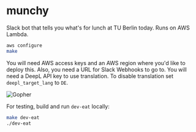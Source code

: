 # munchy

Slack bot that tells you what's for lunch at TU Berlin today. Runs on AWS Lambda.

```sh
aws configure
make
```

You will need AWS access keys and an AWS region where you'd like to deploy this. Also, you need a URL for Slack Webhooks to go to. You will need a DeepL API key to use translation. To disable translation set `deepl_target_lang` to `DE`.

![Gopher](https://random.pfandzelter.com/icon.png)

For testing, build and run `dev-eat` locally:

```sh
make dev-eat
./dev-eat
```
